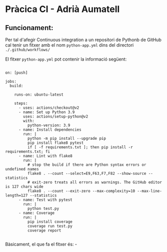 # Pràcica CI - Adrià Aumatell

## Funcionament:
Per tal d'afegir Continuous integration a un repositori de Pythonb de GitHub cal tenir un fitxer amb el nom `python-app.yml`
dins del directori `./.github/workflows/`

El fitxer `python-app.yml` pot contenir la informació següent:

```name: Python package

on: [push]

jobs:
  build:

    runs-on: ubuntu-latest

    steps:
      - uses: actions/checkout@v2
      - name: Set up Python 3.9
        uses: actions/setup-python@v2
        with:
          python-version: 3.9
      - name: Install dependencies
        run: |
          python -m pip install --upgrade pip
          pip install flake8 pytest
          if [ -f requirements.txt ]; then pip install -r requirements.txt; fi
      - name: Lint with flake8
        run: |
          # stop the build if there are Python syntax errors or undefined names
          flake8 . --count --select=E9,F63,F7,F82 --show-source --statistics
          # exit-zero treats all errors as warnings. The GitHub editor is 127 chars wide
          flake8 . --count --exit-zero --max-complexity=10 --max-line-length=127 --statistics
      - name: Test with pytest
        run: |
          python test.py
      - name: Coverage
        run: |
          pip install coverage
          coverage run test.py
          coverage report
          
 ```
Bàsicament, el que fa el fitxer és:
    - 
